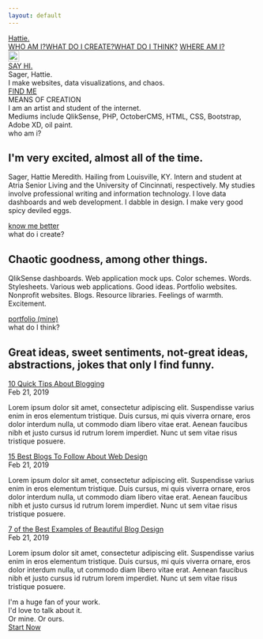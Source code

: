 ```yaml
---
layout: default
---
```

<!-- This site was created in Webflow. http://www.webflow.com --><!-- Last Published: Thu Oct 01 2020 21:57:06 GMT+0000 (Coordinated Universal Time) -->
<html data-wf-domain="hattie.webflow.io" data-wf-page="5f760487689352b10bcc42aa" data-wf-site="5f760487517a729440e74b00" data-wf-status="1">
    <head>
        <meta charset="utf-8" />
        <title>Hattie</title>
        <meta content="Business - Webflow HTML website template" property="og:title" />
        <meta content="https://uploads-ssl.webflow.com/5c6eb5400253230156de2bd6/5cdc268dd7274d5c05c6009a_Business%20SEO.jpg" property="og:image" />
        <meta content="Business - Webflow HTML website template" property="twitter:title" />
        <meta content="https://uploads-ssl.webflow.com/5c6eb5400253230156de2bd6/5cdc268dd7274d5c05c6009a_Business%20SEO.jpg" property="twitter:image" />
        <meta content="width=device-width, initial-scale=1" name="viewport" />
        <meta content="Webflow" name="generator" />
        <link href="https://uploads-ssl.webflow.com/5f760487517a729440e74b00/css/hattie.webflow.893abc4c1.css" rel="stylesheet" type="text/css" />
        <script src="https://ajax.googleapis.com/ajax/libs/webfont/1.6.26/webfont.js" type="text/javascript"></script>
        <script type="text/javascript">
            WebFont.load({ google: { families: ["Montserrat:100,100italic,200,200italic,300,300italic,400,400italic,500,500italic,600,600italic,700,700italic,800,800italic,900,900italic"] } });
        </script>
        <!--[if lt IE 9]><script src="https://cdnjs.cloudflare.com/ajax/libs/html5shiv/3.7.3/html5shiv.min.js" type="text/javascript"></script><![endif]-->
        <script type="text/javascript">
            !(function (o, c) {
                var n = c.documentElement,
                    t = " w-mod-";
                (n.className += t + "js"), ("ontouchstart" in o || (o.DocumentTouch && c instanceof DocumentTouch)) && (n.className += t + "touch");
            })(window, document);
        </script>
        <link href="https://uploads-ssl.webflow.com/img/favicon.ico" rel="shortcut icon" type="image/x-icon" />
        <link href="https://uploads-ssl.webflow.com/img/webclip.png" rel="apple-touch-icon" />
    </head>
    <body>
        <div data-collapse="medium" data-animation="default" data-duration="400" role="banner" class="navigation w-nav">
            <div class="navigation-wrap">
                <a href="/" aria-current="page" class="logo-link w-nav-brand w--current"><div class="text-block">Hattie.</div></a>
                <div class="menu">
                    <nav role="navigation" class="navigation-items w-nav-menu">
                        <a href="/about" class="navigation-item w-nav-link">WHO AM I?</a><a href="/projects" class="navigation-item w-nav-link">WHAT DO I CREATE?</a><a href="/blog" class="navigation-item w-nav-link">WHAT DO I THINK?</a>
                        <a href="/contact" class="navigation-item w-nav-link">WHERE AM I?</a>
                    </nav>
                    <div class="menu-button w-nav-button"><img src="https://uploads-ssl.webflow.com/5f760487517a729440e74b00/5f7604876893521a84cc42c3_menu-icon.png" width="22" alt="" class="menu-icon" /></div>
                </div>
                <a href="mailto:mail@business.com?subject=You&#x27;ve%20got%20mail!" class="button cc-contact-us w-inline-block"><div>SAY HI.</div></a>
            </div>
        </div>
        <div class="section cc-store-home-wrap">
            <div class="intro-header">
                <div class="home cc-homepage">
                    <div class="intro-text">
                        <div class="heading-jumbo">Sager, Hattie.</div>
                        <div class="paragraph-bigger cc-bigger-white-light">I make websites, data visualizations, and chaos.<br /></div>
                    </div>
                    <a href="/about" class="button cc-jumbo-button cc-jumbo-white w-inline-block"><div>FIND ME</div></a>
                </div>
            </div>
            <div class="container">
                <div class="motto-wrap">
                    <div class="label cc-light">MEANS OF CREATION</div>
                    <div class="heading-jumbo-small">
                        I am an artist and student of the internet.
                        <span class="text-span">
                            <br />
                            Mediums include QlikSense, PHP, OctoberCMS, HTML, CSS, Bootstrap, Adobe XD, oil paint.
                        </span>
                        <br />
                    </div>
                </div>
                <div class="divider"></div>
                <div class="home-content-wrap">
                    <div class="w-layout-grid about-grid">
                        <div id="w-node-76c147234d34-0bcc42aa">
                            <div class="home-section-wrap">
                                <div class="label cc-light">who am i?</div>
                                <h2 class="section-heading">I&#x27;m very excited, almost all of the time.</h2>
                                <p class="paragraph-light">
                                    Sager, Hattie Meredith. Hailing from Louisville, KY. Intern and student at Atria Senior Living and the University of Cincinnati, respectively. My studies involve professional writing and information
                                    technology. I love data dashboards and web development. I dabble in design. I make very good spicy deviled eggs.
                                </p>
                            </div>
                            <a href="/about" class="button w-inline-block"><div>know me better</div></a>
                        </div>
                        <img src="https://uploads-ssl.webflow.com/5f760487517a729440e74b00/5f760a750153fd5f954e1607_crayon-welcome-3.svg" id="w-node-76c147234d3f-0bcc42aa" alt="" />
                    </div>
                    <div class="w-layout-grid about-grid cc-about-2">
                        <div id="w-node-76c147234d41-0bcc42aa">
                            <div class="home-section-wrap">
                                <div class="label cc-light">what do i create?</div>
                                <h2 class="section-heading">Chaotic goodness, among other things.</h2>
                                <p class="paragraph-light">
                                    QlikSense dashboards. Web application mock ups. Color schemes. Words. Stylesheets. Various web applications. Good ideas. Portfolio websites. Nonprofit websites. Blogs. Resource libraries. Feelings of
                                    warmth. Excitement.
                                </p>
                            </div>
                            <a href="/team" class="button w-inline-block"><div>portfolio (mine)</div></a>
                        </div>
                        <img src="https://uploads-ssl.webflow.com/5f760487517a729440e74b00/5f760f0376e67ee452815e4d_crayon-1542.svg" id="w-node-76c147234d4c-0bcc42aa" alt="" />
                    </div>
                </div>
            </div>
        </div>
        <div class="section">
            <div class="container">
                <div class="blog-heading">
                    <div class="label cc-light">what do I think?</div>
                    <h2 class="work-heading">Great ideas, sweet sentiments, not-great ideas, abstractions, jokes that only I find funny.</h2>
                </div>
                <div class="collection-list-wrapper w-dyn-list">
                    <div role="list" class="collection-wrap w-dyn-items">
                        <div role="listitem" class="blog-preview-wrap w-dyn-item">
                            <a href="/post/10-quick-tips-about-blogging" class="business-article-heading">10 Quick Tips About Blogging</a>
                            <div class="label cc-blog-date">Feb 21, 2019</div>
                            <p class="paragraph-light">
                                Lorem ipsum dolor sit amet, consectetur adipiscing elit. Suspendisse varius enim in eros elementum tristique. Duis cursus, mi quis viverra ornare, eros dolor interdum nulla, ut commodo diam libero vitae erat.
                                Aenean faucibus nibh et justo cursus id rutrum lorem imperdiet. Nunc ut sem vitae risus tristique posuere.
                            </p>
                        </div>
                        <div role="listitem" class="blog-preview-wrap w-dyn-item">
                            <a href="/post/15-best-blogs-to-follow-about-web-design" class="business-article-heading">15 Best Blogs To Follow About Web Design</a>
                            <div class="label cc-blog-date">Feb 21, 2019</div>
                            <p class="paragraph-light">
                                Lorem ipsum dolor sit amet, consectetur adipiscing elit. Suspendisse varius enim in eros elementum tristique. Duis cursus, mi quis viverra ornare, eros dolor interdum nulla, ut commodo diam libero vitae erat.
                                Aenean faucibus nibh et justo cursus id rutrum lorem imperdiet. Nunc ut sem vitae risus tristique posuere.
                            </p>
                        </div>
                        <div role="listitem" class="blog-preview-wrap w-dyn-item">
                            <a href="/post/7-of-the-best-examples-of-beautiful-blog-design" class="business-article-heading">7 of the Best Examples of Beautiful Blog Design</a>
                            <div class="label cc-blog-date">Feb 21, 2019</div>
                            <p class="paragraph-light">
                                Lorem ipsum dolor sit amet, consectetur adipiscing elit. Suspendisse varius enim in eros elementum tristique. Duis cursus, mi quis viverra ornare, eros dolor interdum nulla, ut commodo diam libero vitae erat.
                                Aenean faucibus nibh et justo cursus id rutrum lorem imperdiet. Nunc ut sem vitae risus tristique posuere.
                            </p>
                        </div>
                    </div>
                </div>
            </div>
        </div>
        <div class="section cc-cta">
            <div class="container">
                <div class="cta-wrap">
                    <div>
                        <div class="cta-text">
                            <div class="heading-jumbo-small">I&#x27;m a huge fan of your work.<br /></div>
                            <div class="paragraph-bigger cc-bigger-light">
                                I&#x27;d love to talk about it. <br />
                                Or mine. Or ours.<br />
                            </div>
                        </div>
                        <a href="/contact" class="button cc-jumbo-button w-inline-block"><div>Start Now</div></a>
                    </div>
                </div>
            </div>
        </div>
        <script
            src="https://d3e54v103j8qbb.cloudfront.net/js/jquery-3.5.1.min.dc5e7f18c8.js?site=5f760487517a729440e74b00"
            type="text/javascript"
            integrity="sha256-9/aliU8dGd2tb6OSsuzixeV4y/faTqgFtohetphbbj0="
            crossorigin="anonymous"
        ></script>
        <script src="https://uploads-ssl.webflow.com/5f760487517a729440e74b00/js/webflow.5fbd8be06.js" type="text/javascript"></script>
        <!--[if lte IE 9]><script src="//cdnjs.cloudflare.com/ajax/libs/placeholders/3.0.2/placeholders.min.js"></script><![endif]-->
    </body>
</html>
